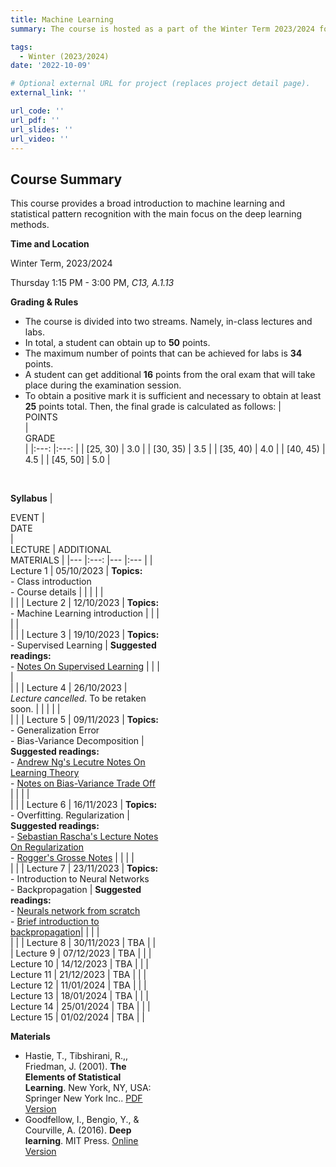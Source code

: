 ```yaml
---
title: Machine Learning
summary: The course is hosted as a part of the Winter Term 2023/2024 for students from Applied Mathematics specialization at the Faculty of Pure and Applied Mathematics, Wroclaw University of Science and Technology.

tags:
  - Winter (2023/2024)
date: '2022-10-09'

# Optional external URL for project (replaces project detail page).
external_link: ''

url_code: ''
url_pdf: ''
url_slides: ''
url_video: ''
---
```

**Course Summary**
---
This course provides a broad introduction to machine learning and statistical pattern recognition with the main focus on the deep learning methods.

**Time and Location**

Winter Term, 2023/2024

Thursday 1:15 PM - 3:00 PM, *C13, A.1.13*

**Grading & Rules**
- The course is divided into two streams. Namely, in-class lectures and labs.
- In total, a student can obtain up to **50** points. 
- The maximum number of points that can be achieved for labs is **34** points. 
- A student can get additional **16** points from the oral exam that will take place during the examination session.
- To obtain a positive mark it is sufficient and necessary to obtain at least **25** points
total. Then, the final grade is calculated as follows:
| <div style="width:140px"> POINTS </div> 	| <div style="width:140px"> GRADE </div> 	|
|:---:	|:---:	|
| [25, 30) 	| 3.0 	|
| [30, 35)  	| 3.5 	|
| [35, 40) 	| 4.0 	|
| [40, 45) 	| 4.5 	|
| [45, 50] 	| 5.0 	|

<br/>

**Syllabus**
| <div style="width:80px"> EVENT 	| <div style="width:160px"> DATE </div> 	| <div style="width:240px"> LECTURE 	|  ADDITIONAL MATERIALS 	|
|---	|:---: |---	|:---	|
| Lecture 1 	| 05/10/2023 	| **Topics:**<br>- Class introduction <br>- Course details 	|  	|
|  	|  	|<br>  	|  	|
| Lecture 2 	| 12/10/2023 	| **Topics:**<br>- Machine Learning introduction |  	|
|  	|  	|<br>  	|  	|
| Lecture 3 	| 19/10/2023 	| **Topics:**<br>- Supervised Learning |  **Suggested readings:** <br>- [Notes On Supervised Learning](https://www.cs.cornell.edu/courses/cs4780/2018fa/lectures/lecturenote01_MLsetup.html) |
|  	|  	|<br>  	|  	|
| Lecture 4 	| 26/10/2023 	| *Lecture cancelled*. To be retaken soon. |  |
|  	|  	|<br>  	|  	|
| Lecture 5 	| 09/11/2023 	| **Topics:**<br>- Generalization Error <br>- Bias-Variance Decomposition | **Suggested readings:** <br> - [Andrew Ng's Lecutre Notes On Learning Theory](https://see.stanford.edu/materials/aimlcs229/cs229-notes4.pdf)<br>- [Notes on Bias-Variance Trade Off](https://www.cs.cornell.edu/courses/cs4780/2018fa/lectures/lecturenote12.html) |
|  	|  	|<br>  	|  	|
| Lecture 6 	| 16/11/2023 	| **Topics:**<br>- Overfitting. Regularization | **Suggested readings:** <br> - [Sebastian Rascha's Lecture Notes On Regularization](https://sebastianraschka.com/pdf/lecture-notes/stat453ss21/L10_regularization__slides.pdf)<br> - [Rogger's Grosse Notes](https://www.cs.toronto.edu/~lczhang/321/notes/notes09.pdf) |
|  	|  	|<br>  	|  	|
| Lecture 7 	| 23/11/2023 	| **Topics:**<br>- Introduction to Neural Networks<br>- Backpropagation | **Suggested readings:** <br> - [Neurals network from scratch](https://towardsdatascience.com/machine-learning-for-beginners-an-introduction-to-neural-networks-d49f22d238f9)<br> - [Brief introduction to backpropagation](https://towardsdatascience.com/understanding-backpropagation-algorithm-7bb3aa2f95fd)|
|  	|  	|<br>  	|  	|
| Lecture 8 	| 30/11/2023 	| TBA 	|  	|
| Lecture 9 	| 07/12/2023 	| TBA 	|  	|
| Lecture 10 	| 14/12/2023 	| TBA 	|  	|
| Lecture 11 	| 21/12/2023 	| TBA 	|  	|
| Lecture 12 	| 11/01/2024 	| TBA 	|  	|
| Lecture 13 	| 18/01/2024 	| TBA 	|  	|
| Lecture 14 	| 25/01/2024 	| TBA 	|  	|
| Lecture 15 	| 01/02/2024 	| TBA 	|  	|


**Materials**
- Hastie, T., Tibshirani, R.,, Friedman, J. (2001). **The Elements of Statistical Learning**. New York, NY, USA: Springer New York Inc.. [PDF Version](https://hastie.su.domains/Papers/ESLII.pdf)
- Goodfellow, I., Bengio, Y., & Courville, A. (2016). **Deep learning**. MIT Press. [Online Version](https://www.deeplearningbook.org/)
